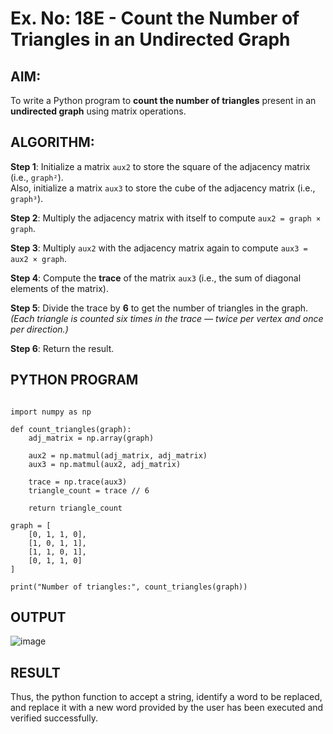 
# Ex. No: 18E - Count the Number of Triangles in an Undirected Graph

## AIM:
To write a Python program to **count the number of triangles** present in an **undirected graph** using matrix operations.

## ALGORITHM:

**Step 1**: Initialize a matrix `aux2` to store the square of the adjacency matrix (i.e., `graph²`).  
Also, initialize a matrix `aux3` to store the cube of the adjacency matrix (i.e., `graph³`).

**Step 2**: Multiply the adjacency matrix with itself to compute `aux2 = graph × graph`.

**Step 3**: Multiply `aux2` with the adjacency matrix again to compute `aux3 = aux2 × graph`.

**Step 4**: Compute the **trace** of the matrix `aux3` (i.e., the sum of diagonal elements of the matrix).

**Step 5**: Divide the trace by **6** to get the number of triangles in the graph.  
*(Each triangle is counted six times in the trace — twice per vertex and once per direction.)*

**Step 6**: Return the result.

## PYTHON PROGRAM

```

import numpy as np

def count_triangles(graph):
    adj_matrix = np.array(graph)

    aux2 = np.matmul(adj_matrix, adj_matrix)
    aux3 = np.matmul(aux2, adj_matrix)

    trace = np.trace(aux3)
    triangle_count = trace // 6

    return triangle_count

graph = [
    [0, 1, 1, 0],
    [1, 0, 1, 1],
    [1, 1, 0, 1],
    [0, 1, 1, 0]
]

print("Number of triangles:", count_triangles(graph))

```

## OUTPUT

![image](https://github.com/user-attachments/assets/a1128ce5-68fb-4580-8b98-32ec9387f2a7)

## RESULT
Thus, the python function to accept a string, identify a word to be replaced, and replace it with a new word provided by the user has been executed and verified successfully.
